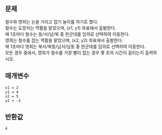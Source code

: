 ## 문제

철수와 영희는 눈을 가리고 잡기 놀이를 하기로 했다.  
철수는 도망치는 역활을 맡았으며, (x1, y1) 좌표에서 출발한다.  
매 1초마다 철수는 동/서/남/북 중 한군데를 임의로 선택하여 이동한다.  
영희는 철수를 잡는 역활을 맡았으며, (x2, y2) 좌표에서 출발한다.  
매 1초마다 영희는 북서/북동/남서/남동 중 한군데를 임의로 선택하여 이동한다.  
모든 경우 중에서, 영희가 철수를 가장 빨리 잡는 경우 몇 초의 시간이 걸리는지 출력하시오.

## 매개변수

```
x1 = 2
y1 = 4
x2 = 5
y2 = -3
```

## 반환값

```
4
```
